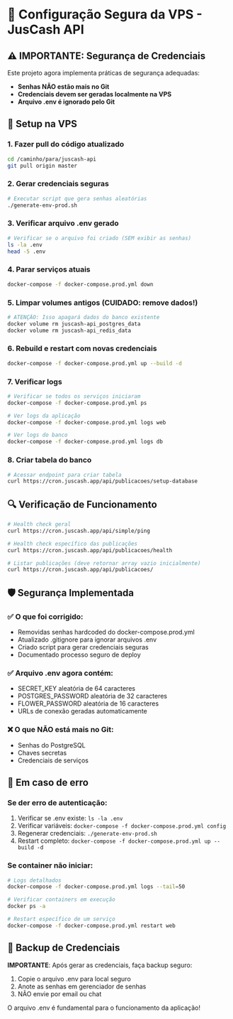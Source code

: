 # 🔐 Configuração Segura da VPS - JusCash API

## ⚠️ IMPORTANTE: Segurança de Credenciais

Este projeto agora implementa práticas de segurança adequadas:
- **Senhas NÃO estão mais no Git**
- **Credenciais devem ser geradas localmente na VPS**
- **Arquivo .env é ignorado pelo Git**

## 🚀 Setup na VPS

### 1. Fazer pull do código atualizado
```bash
cd /caminho/para/juscash-api
git pull origin master
```

### 2. Gerar credenciais seguras
```bash
# Executar script que gera senhas aleatórias
./generate-env-prod.sh
```

### 3. Verificar arquivo .env gerado
```bash
# Verificar se o arquivo foi criado (SEM exibir as senhas)
ls -la .env
head -5 .env
```

### 4. Parar serviços atuais
```bash
docker-compose -f docker-compose.prod.yml down
```

### 5. Limpar volumes antigos (CUIDADO: remove dados!)
```bash
# ATENÇÃO: Isso apagará dados do banco existente
docker volume rm juscash-api_postgres_data
docker volume rm juscash-api_redis_data
```

### 6. Rebuild e restart com novas credenciais
```bash
docker-compose -f docker-compose.prod.yml up --build -d
```

### 7. Verificar logs
```bash
# Verificar se todos os serviços iniciaram
docker-compose -f docker-compose.prod.yml ps

# Ver logs da aplicação
docker-compose -f docker-compose.prod.yml logs web

# Ver logs do banco
docker-compose -f docker-compose.prod.yml logs db
```

### 8. Criar tabela do banco
```bash
# Acessar endpoint para criar tabela
curl https://cron.juscash.app/api/publicacoes/setup-database
```

## 🔍 Verificação de Funcionamento

```bash
# Health check geral
curl https://cron.juscash.app/api/simple/ping

# Health check específico das publicações
curl https://cron.juscash.app/api/publicacoes/health

# Listar publicações (deve retornar array vazio inicialmente)
curl https://cron.juscash.app/api/publicacoes/
```

## 🛡️ Segurança Implementada

### ✅ O que foi corrigido:
- Removidas senhas hardcoded do docker-compose.prod.yml
- Atualizado .gitignore para ignorar arquivos .env
- Criado script para gerar credenciais seguras
- Documentado processo seguro de deploy

### ✅ Arquivo .env agora contém:
- SECRET_KEY aleatória de 64 caracteres
- POSTGRES_PASSWORD aleatória de 32 caracteres  
- FLOWER_PASSWORD aleatória de 16 caracteres
- URLs de conexão geradas automaticamente

### ❌ O que NÃO está mais no Git:
- Senhas do PostgreSQL
- Chaves secretas
- Credenciais de serviços

## 🚨 Em caso de erro

### Se der erro de autenticação:
1. Verificar se .env existe: `ls -la .env`
2. Verificar variáveis: `docker-compose -f docker-compose.prod.yml config`
3. Regenerar credenciais: `./generate-env-prod.sh`
4. Restart completo: `docker-compose -f docker-compose.prod.yml up --build -d`

### Se container não iniciar:
```bash
# Logs detalhados
docker-compose -f docker-compose.prod.yml logs --tail=50

# Verificar containers em execução
docker ps -a

# Restart específico de um serviço
docker-compose -f docker-compose.prod.yml restart web
```

## 📝 Backup de Credenciais

**IMPORTANTE**: Após gerar as credenciais, faça backup seguro:

1. Copie o arquivo .env para local seguro
2. Anote as senhas em gerenciador de senhas
3. NÃO envie por email ou chat

O arquivo .env é fundamental para o funcionamento da aplicação!